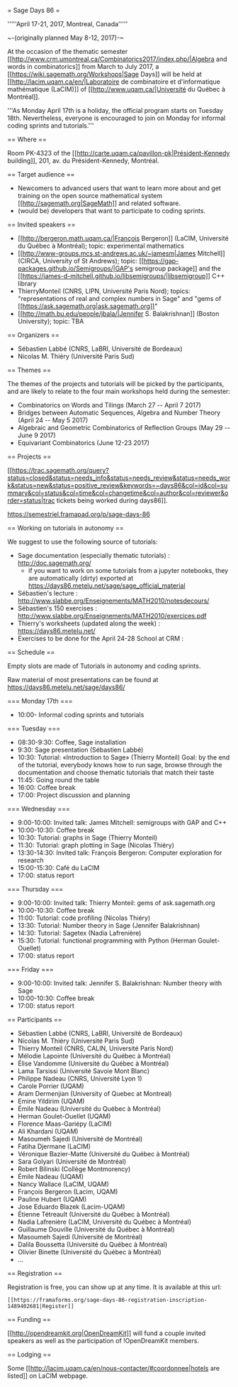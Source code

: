 = Sage Days 86 =

'''''April 17-21, 2017, Montreal, Canada'''''

~-(originally planned May 8-12, 2017)-~

At the occasion of the thematic semester [[http://www.crm.umontreal.ca/Combinatorics2017/index.php/|Algebra and words in combinatorics]] from March to July 2017, a [[https://wiki.sagemath.org/Workshops|Sage Days]] will be held at [[http://lacim.uqam.ca/en/|Laboratoire de combinatoire et d'informatique mathématique (LaCIM)]] of [[http://www.uqam.ca/|Université du Québec à Montréal]].

'''As Monday April 17th is a holiday, the official program starts on
Tuesday 18th. Nevertheless, everyone is encouraged to join on Monday
for informal coding sprints and tutorials.'''

== Where ==

Room PK-4323 of the [[http://carte.uqam.ca/pavillon-pk|Président-Kennedy building]], 201, av. du Président-Kennedy, Montréal.

== Target audience ==

 * Newcomers to advanced users that want to learn more about and get training on the open source mathematical system [[http://sagemath.org|SageMath]] and related software.
 * (would be) developers that want to participate to coding sprints.

== Invited speakers ==

 * [[http://bergeron.math.uqam.ca/|François Bergeron]] (LaCIM, Université du Québec à Montréal); topic: experimental mathematics
 * [[http://www-groups.mcs.st-andrews.ac.uk/~jamesm|James Mitchell]] (CIRCA, University of St Andrews); topic: [[https://gap-packages.github.io/Semigroups/|GAP's semigroup package]] and the [[https://james-d-mitchell.github.io/libsemigroups/|libsemigroup]] C++ library
 * ThierryMonteil (CNRS, LIPN, Université Paris Nord); topics: "representations of real and complex numbers in Sage" and "gems of [[https://ask.sagemath.org|ask.sagemath.org]]"
 * [[http://math.bu.edu/people/jbala/|Jennifer S. Balakrishnan]] (Boston University); topic: TBA

== Organizers ==

 * Sébastien Labbé (CNRS, LaBRI, Université de Bordeaux)
 * Nicolas M. Thiéry (Université Paris Sud)

== Themes ==

The themes of the projects and tutorials will be picked by the
participants, and are likely to relate to the four main workshops held
during the semester:

 * Combinatorics on Words and Tilings (March 27 -- April 7 2017)
 * Bridges between Automatic Sequences, Algebra and Number Theory (April 24 -- May 5 2017) 
 * Algebraic and Geometric Combinatorics of Reflection Groups (May 29 -- June 9 2017)
 * Equivariant Combinatorics (June 12-23 2017)

== Projects ==

[[https://trac.sagemath.org/query?status=closed&status=needs_info&status=needs_review&status=needs_work&status=new&status=positive_review&keywords=~days86&col=id&col=summary&col=status&col=time&col=changetime&col=author&col=reviewer&order=status|trac tickets being worked during days86]].

https://semestriel.framapad.org/p/sage-days-86

== Working on tutorials in autonomy ==

We suggest to use the following source of tutorials:

 * Sage documentation (especially thematic tutorials) : http://doc.sagemath.org/
   * if you want to work on some tutorials from a jupyter notebooks, they are automatically (dirty) exported at https://days86.metelu.net/sage/sage_official_material
 * Sébastien's lecture : http://www.slabbe.org/Enseignements/MATH2010/notesdecours/
 * Sébastien's 150 exercises : http://www.slabbe.org/Enseignements/MATH2010/exercices.pdf
 * Thierry's worksheets (updated along the week) : https://days86.metelu.net/
 * Exercises to be done for the April 24-28 School at CRM :

== Schedule ==

Empty slots are made of Tutorials in autonomy and coding sprints.

Raw material of most presentations can be found at https://days86.metelu.net/sage/days86/

=== Monday 17th ===

 * 10:00- Informal coding sprints and tutorials

=== Tuesday ===
 * 08:30-9:30: Coffee, Sage installation
 * 9:30: Sage presentation (Sébastien Labbé)
 * 10:30: Tutorial: «Introduction to Sage» (Thierry Monteil)
  Goal: by the end of the tutorial, everybody knows how to run sage, browse through the documentation and choose thematic tutorials that match their taste
 * 11:45: Going round the table
 * 16:00: Coffee break
 * 17:00: Project discussion and planning

=== Wednesday ===
 * 9:00-10:00: Invited talk: James Mitchell: semigroups with GAP and C++
 * 10:00-10:30: Coffee break
 * 10:30: Tutorial: graphs in Sage (Thierry Monteil)
 * 11:30: Tutorial: graph plotting in Sage (Nicolas Thiéry)
 * 13:30-14:30: Invited talk: François Bergeron: Computer exploration for research
 * 15:00-15:30: Café du LaCIM
 * 17:00: status report

=== Thursday ===
 * 9:00-10:00: Invited talk: Thierry Monteil: gems of ask.sagemath.org
 * 10:00-10:30: Coffee break
 * 11:00: Tutorial: code profiling (Nicolas Thiéry)
 * 13:30: Tutorial: Number theory in Sage (Jennifer Balakrishnan)
 * 14:30: Tutorial: Sagetex (Nadia Lafrenière)
 * 15:30: Tutorial: functional programming with Python (Herman Goulet-Ouellet)
 * 17:00: status report

=== Friday ===
 * 9:00-10:00: Invited talk: Jennifer S. Balakrishnan: Number theory with Sage
 * 10:00-10:30: Coffee break
 * 17:00: status report


== Participants ==

 * Sébastien Labbé (CNRS, LaBRI, Université de Bordeaux)
 * Nicolas M. Thiéry (Université Paris Sud)
 * Thierry Monteil (CNRS, CALIN, Université Paris Nord)
 * Mélodie Lapointe (Université du Québec à Montréal)
 * Élise Vandomme (Université du Québec à Montréal)
 * Lama Tarsissi (Université Savoie Mont Blanc)
 * Philippe Nadeau (CNRS, Université Lyon 1)
 * Carole Porrier (UQAM)
 * Aram Dermenjian (University of Quebec at Montreal)
 * Emine Yildirim (UQAM)
 * Émile Nadeau	(Université du Québec à Montréal)
 * Herman Goulet-Ouellet (UQAM)
 * Florence Maas-Gariépy (LaCIM)
 * Ali Khardani (UQAM)
 * Masoumeh Sajedi (Université de Montréal)
 * Fatiha Djermane (LaCIM)
 * Véronique Bazier-Matte (Université du Québec à Montréal)
 * Sara Golyari (Université de Montréal)
 * Robert Bilinski (Collège Montmorency)
 * Émile Nadeau (UQAM)
 * Nancy Wallace (LaCIM, UQAM)
 * François Bergeron (Lacim, UQAM)
 * Pauline Hubert (UQAM)
 * Jose Eduardo Blazek (Lacim-UQAM)
 * Étienne Tétreault (Université du Québec à Montréal)
 * Nadia Lafrenière (LaCIM, Université du Québec à Montréal)
 * Guillaume Douville (Université du Québec à Montréal)
 * Masoumeh Sajedi (Université de Montréal)
 * Dalila Boussetta (Université du Québec à Montréal)
 * Olivier Binette (Université du Québec à Montréal)
 * ...

== Registration ==

Registration is free, you can show up at any time. It is available at this url:

    [[https://framaforms.org/sage-days-86-registration-inscription-1489402681|Register]]

== Funding ==

[[http://opendreamkit.org|OpenDreamKit]] will fund a couple invited speakers as well as the participation of !OpenDreamKit members.

== Lodging ==

Some [[http://lacim.uqam.ca/en/nous-contacter/#coordonnee|hotels are listed]] on LaCIM webpage.

